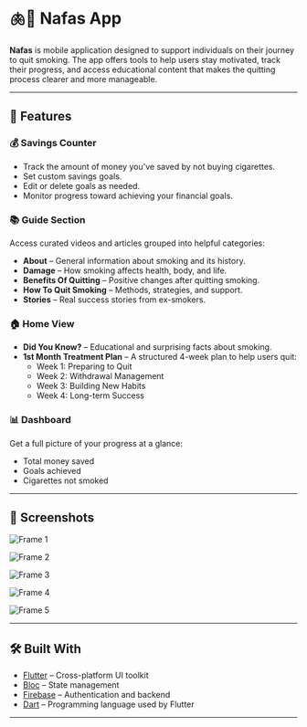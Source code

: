 # 🫁📱 Nafas App

**Nafas** is mobile application designed to support individuals on their journey to quit smoking. The app offers tools to help users stay motivated, track their progress, and access educational content that makes the quitting process clearer and more manageable.

---

## 🚀 Features

### 💰 Savings Counter
- Track the amount of money you've saved by not buying cigarettes.
- Set custom savings goals.
- Edit or delete goals as needed.
- Monitor progress toward achieving your financial goals.

### 📚 Guide Section
Access curated videos and articles grouped into helpful categories:
- **About** – General information about smoking and its history.
- **Damage** – How smoking affects health, body, and life.
- **Benefits Of Quitting** – Positive changes after quitting smoking.
- **How To Quit Smoking** – Methods, strategies, and support.
- **Stories** – Real success stories from ex-smokers.

### 🏠 Home View
- **Did You Know?** – Educational and surprising facts about smoking.
- **1st Month Treatment Plan** – A structured 4-week plan to help users quit:
  - Week 1: Preparing to Quit
  - Week 2: Withdrawal Management
  - Week 3: Building New Habits
  - Week 4: Long-term Success

### 📊 Dashboard
Get a full picture of your progress at a glance:
- Total money saved
- Goals achieved
- Cigarettes not smoked

---

## 📱 Screenshots
![Frame 1](https://github.com/user-attachments/assets/f7e3fec2-d16c-4e91-8889-3c6845950bed)

![Frame 2](https://github.com/user-attachments/assets/997498ea-6e06-4ebb-a4e3-ff574b1360a4)

![Frame 3](https://github.com/user-attachments/assets/b6d34b47-d0b7-4417-abcc-ebbf89fd9b15)

![Frame 4](https://github.com/user-attachments/assets/9e323aff-a79b-4c9b-9bf5-0ab81f7ed8ce)

![Frame 5](https://github.com/user-attachments/assets/5c3b8bb2-8b49-45c7-861e-2e4ccf355f6f)

---

## 🛠️ Built With

- [Flutter](https://flutter.dev/) – Cross-platform UI toolkit
- [Bloc](https://bloclibrary.dev/) – State management
- [Firebase](https://firebase.google.com/) – Authentication and backend
- [Dart](https://dart.dev/) – Programming language used by Flutter

---
